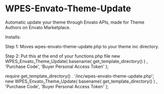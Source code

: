 # WPES-Envato-Theme-Update
 Automatic update your theme through Envato APIs, made for Theme Authors on Envato Marketplace.
 
 Installs:
 
 Step 1: Moves wpes-envato-theme-update.php to your theme inc directory.
 
 Step 2: Put this at the end of your functions.php file new WPES_Envato_Theme_Update( basename( get_template_directory() ) , 'Purchase Code', 'Buyer Personal Access Token' );

require get_template_directory() . '/inc/wpes-envato-theme-update.php';
new WPES_Envato_Theme_Update( basename( get_template_directory() ) , 'Purchase Code', 'Buyer Personal Access Token' );